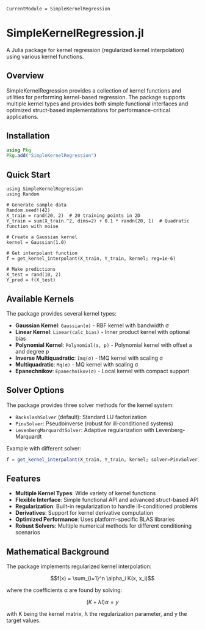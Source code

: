 ```@meta
CurrentModule = SimpleKernelRegression
```

# SimpleKernelRegression.jl

A Julia package for kernel regression (regularized kernel interpolation) using various kernel functions.

## Overview

SimpleKernelRegression provides a collection of kernel functions and utilities for performing kernel-based regression. The package supports multiple kernel types and provides both simple functional interfaces and optimized struct-based implementations for performance-critical applications.

## Installation

```julia
using Pkg
Pkg.add("SimpleKernelRegression")
```

## Quick Start

```@example
using SimpleKernelRegression
using Random

# Generate sample data
Random.seed!(42)
X_train = rand(20, 2)  # 20 training points in 2D
Y_train = sum(X_train.^2, dims=2) + 0.1 * randn(20, 1)  # Quadratic function with noise

# Create a Gaussian kernel
kernel = Gaussian(1.0)

# Get interpolant function
f = get_kernel_interpolant(X_train, Y_train, kernel; reg=1e-6)

# Make predictions
X_test = rand(10, 2)
Y_pred = f(X_test)
```

## Available Kernels

The package provides several kernel types:

- **Gaussian Kernel**: `Gaussian(σ)` - RBF kernel with bandwidth σ
- **Linear Kernel**: `Linear(calc_bias)` - Inner product kernel with optional bias
- **Polynomial Kernel**: `Polynomial(a, p)` - Polynomial kernel with offset a and degree p
- **Inverse Multiquadratic**: `Imq(σ)` - IMQ kernel with scaling σ
- **Multiquadratic**: `Mq(σ)` - MQ kernel with scaling σ
- **Epanechnikov**: `Epanechnikov(σ)` - Local kernel with compact support

## Solver Options

The package provides three solver methods for the kernel system:

- `BackslashSolver` (default): Standard LU factorization
- `PinvSolver`: Pseudoinverse (robust for ill-conditioned systems)
- `LevenbergMarquardtSolver`: Adaptive regularization with Levenberg-Marquardt

Example with different solver:
```julia
f = get_kernel_interpolant(X_train, Y_train, kernel; solver=PinvSolver)
```

## Features

- **Multiple Kernel Types**: Wide variety of kernel functions
- **Flexible Interface**: Simple functional API and advanced struct-based API
- **Regularization**: Built-in regularization to handle ill-conditioned problems
- **Derivatives**: Support for kernel derivative computation
- **Optimized Performance**: Uses platform-specific BLAS libraries
- **Robust Solvers**: Multiple numerical methods for different conditioning scenarios

## Mathematical Background

The package implements regularized kernel interpolation:

```math
f(x) = \sum_{i=1}^n \alpha_i K(x, x_i)
```

where the coefficients α are found by solving:
```math
(K + \lambda I)\alpha = y
```

with K being the kernel matrix, λ the regularization parameter, and y the target values.

